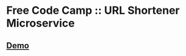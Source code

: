# Free Code Camp :: URL Shortener Microservice

## [Demo](https://fcc-url-shortener-1.herokuapp.com/)
